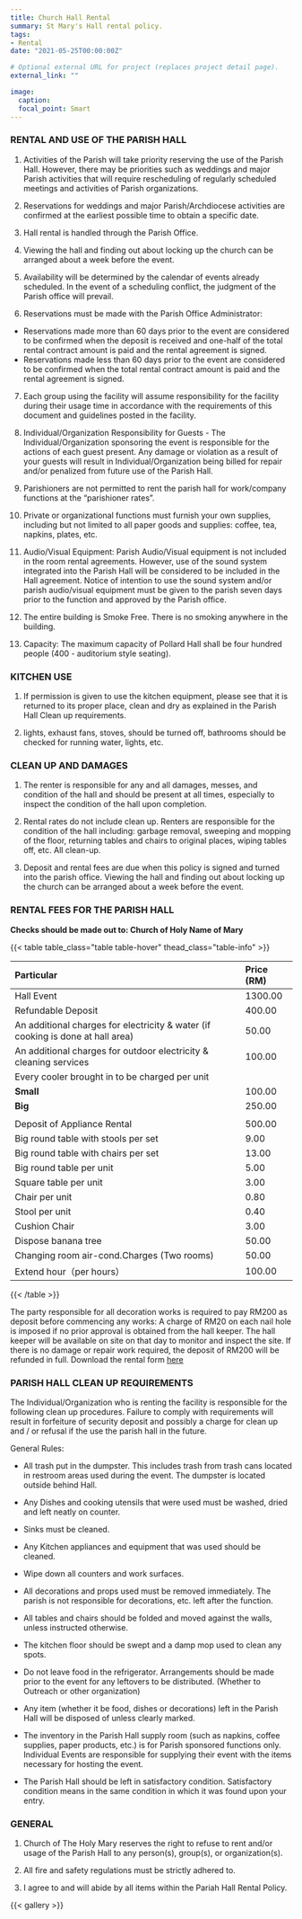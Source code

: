```yaml
---
title: Church Hall Rental
summary: St Mary's Hall rental policy.
tags:
- Rental
date: "2021-05-25T00:00:00Z"

# Optional external URL for project (replaces project detail page).
external_link: ""

image:
  caption:
  focal_point: Smart
---
```


### RENTAL AND USE OF THE PARISH HALL
1. Activities of the Parish will take priority reserving the use of the Parish Hall. However, there may be priorities such as weddings and major Parish activities that will require rescheduling of regularly scheduled meetings and activities of Parish organizations.

2. Reservations for weddings and major Parish/Archdiocese activities are confirmed at the earliest possible time to obtain a specific date.

3. Hall rental is handled through the Parish Office.

4. Viewing the hall and finding out about locking up the church can be arranged about a week before the event.

5. Availability will be determined by the calendar of events already scheduled. In the event of a scheduling conflict, the judgment of the Parish office will prevail.

6. Reservations must be made with the Parish Office Administrator:
  - Reservations made more than 60 days prior to the event are considered to be confirmed when the deposit is received and one-half of the total rental contract amount is paid and the rental agreement is signed.
  - Reservations made less than 60 days prior to the event are considered to be confirmed when the total rental contract amount is paid and the rental agreement is signed.

7. Each group using the facility will assume responsibility for the facility during their usage time in accordance with the requirements of this document and guidelines posted in the facility.

8. Individual/Organization Responsibility for Guests - The Individual/Organization sponsoring the event is responsible for the actions of each guest present. Any damage or violation as a result of your guests will result in Individual/Organization being billed for repair and/or penalized from future use of the Parish Hall.

9. Parishioners are not permitted to rent the parish hall for work/company functions at the
“parishioner rates”.

10. Private or organizational functions must furnish your own supplies, including but not
limited to all paper goods and supplies: coffee, tea, napkins, plates, etc.

11. Audio/Visual Equipment: Parish Audio/Visual equipment is not included in the room
rental agreements. However, use of the sound system integrated into the Parish Hall
will be considered to be included in the Hall agreement. Notice of intention to use the
sound system and/or parish audio/visual equipment must be given to the parish seven
days prior to the function and approved by the Parish office.

12. The entire building is Smoke Free. There is no smoking anywhere in the building.

13. Capacity: The maximum capacity of Pollard Hall shall be four hundred people (400 - auditorium style seating).

### KITCHEN USE
1. If permission is given to use the kitchen equipment, please see that it is returned to its proper place, clean and dry as explained in the Parish Hall Clean up requirements.

2. lights, exhaust fans, stoves, should be turned off, bathrooms should be checked for running water, lights, etc.

### CLEAN UP AND DAMAGES
1. The renter is responsible for any and all damages, messes, and condition of the hall and should be present at all times, especially to inspect the condition of the hall upon completion.
2. Rental rates do not include clean up. Renters are responsible for the condition of the hall including: garbage removal, sweeping and mopping of the floor, returning tables and chairs to original places, wiping tables off, etc. All clean-up.

3. Deposit and rental fees are due when this policy is signed and turned into the parish office. Viewing the hall and finding out about locking up the church can be arranged about a week before the event.

### RENTAL FEES FOR THE PARISH HALL
**Checks should be made out to: Church of Holy Name of Mary**


{{< table table_class="table table-hover" thead_class="table-info" >}}

| Particular     | Price (RM)    |
| :------------- | :-------------|
| Hall Event | 1300.00 |
| Refundable Deposit | 400.00 |
| An additional charges for electricity & water (if cooking is done at hall area) | 50.00 |
| An additional charges for outdoor electricity & cleaning services | 100.00 |
| Every cooler brought in to be charged per unit |
| **Small** | 100.00 |
| **Big** | 250.00 |
| | |
| Deposit of Appliance Rental | 500.00 |
| Big round table with stools per set | 9.00 |
| Big round table with chairs per set | 13.00 |
| Big round table per unit | 5.00 |
| Square table per unit | 3.00 |
| Chair per unit | 0.80 |
| Stool per unit | 0.40 |
| Cushion Chair | 3.00 |
| Dispose banana tree | 50.00 |
| Changing room air-cond.Charges (Two rooms) | 50.00 |
| Extend hour（per hours） | 100.00 |

{{< /table >}}

The party responsible for all decoration works is required to pay RM200 as deposit before commencing
any works: A charge of RM20 on each nail hole is imposed if no prior approval is obtained from the hall
keeper. The hall keeper will be available on site on that day to monitor and inspect the site. If there is no damage or repair work required, the deposit of RM200 will be refunded in full. Download the rental form [here](../../../files/hall-rental.pdf)

### PARISH HALL CLEAN UP REQUIREMENTS
The Individual/Organization who is renting the facility is responsible for the following clean up procedures. Failure to comply with requirements will result in forfeiture of security deposit and possibly a charge for clean up and / or refusal if the use the parish hall in the future.

General Rules:
- All trash put in the dumpster. This includes trash from trash cans located in restroom areas used during the event. The dumpster is located outside behind Hall.

- Any Dishes and cooking utensils that were used must be washed, dried and left neatly on counter.

- Sinks must be cleaned.

- Any Kitchen appliances and equipment that was used should be cleaned.

- Wipe down all counters and work surfaces.

- All decorations and props used must be removed immediately. The parish is not responsible for decorations, etc. left after the function.

- All tables and chairs should be folded and moved against the walls, unless instructed otherwise.

- The kitchen floor should be swept and a damp mop used to clean any spots.

- Do not leave food in the refrigerator. Arrangements should be made prior to the event for any leftovers to be distributed. (Whether to Outreach or other organization)

- Any item (whether it be food, dishes or decorations) left in the Parish Hall will be disposed of unless clearly marked.

- The inventory in the Parish Hall supply room (such as napkins, coffee supplies, paper products, etc.) is for Parish sponsored functions only. Individual Events are responsible for supplying their event with the items necessary for hosting the event.

- The Parish Hall should be left in satisfactory condition. Satisfactory condition means in the same condition in which it was found upon your entry.

### GENERAL
1. Church of The Holy Mary reserves the right to refuse to rent and/or usage of the Parish Hall to any person(s), group(s), or organization(s).

2. All fire and safety regulations must be strictly adhered to.

3. I agree to and will abide by all items within the Pariah Hall Rental Policy.

{{< gallery >}}
